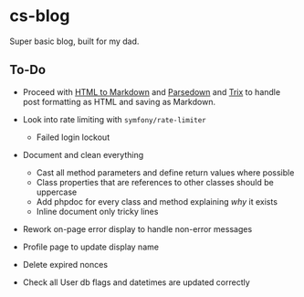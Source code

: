 # cs-blog
Super basic blog, built for my dad.


## To-Do

- Proceed with [HTML to Markdown](https://github.com/thephpleague/html-to-markdown) and [Parsedown](https://github.com/erusev/parsedown) and [Trix](https://github.com/basecamp/trix) to handle post formatting as HTML and saving as Markdown.




- Look into rate limiting with `symfony/rate-limiter`
  - Failed login lockout
- Document and clean everything
  - Cast all method parameters and define return values where possible
  - Class properties that are references to other classes should be uppercase
  - Add phpdoc for every class and method explaining *why* it exists
  - Inline document only tricky lines
- Rework on-page error display to handle non-error messages
- Profile page to update display name
- Delete expired nonces
- Check all User db flags and datetimes are updated correctly
